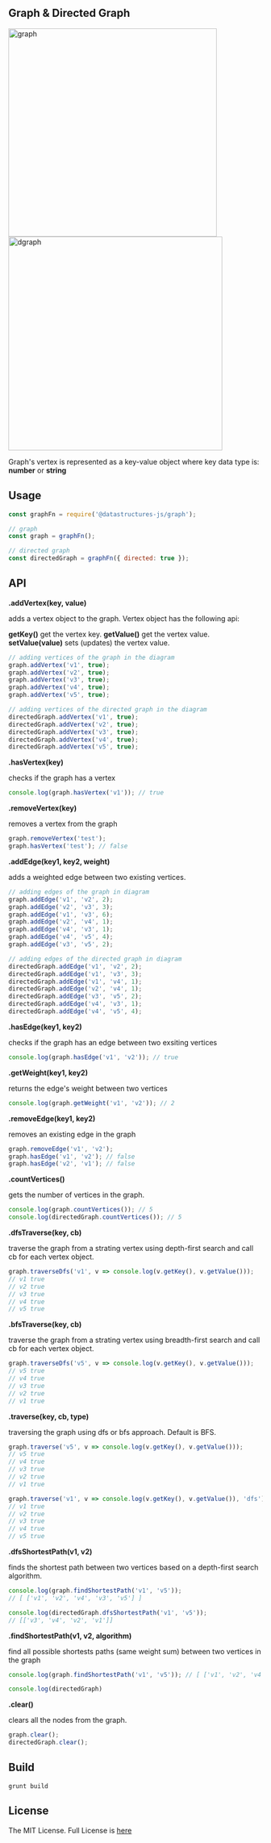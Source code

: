 ## Graph & Directed Graph
<img width="413" alt="graph" src="https://user-images.githubusercontent.com/6517308/35762771-d25ff10a-0862-11e8-9302-812a36eddb9e.png">

<img width="424" alt="dgraph" src="https://user-images.githubusercontent.com/6517308/35762789-3f49bc06-0863-11e8-85ee-105b352b1aad.png">

Graph's vertex is represented as a key-value object where key data type is: **number** or **string**

## Usage
```js
const graphFn = require('@datastructures-js/graph');

// graph
const graph = graphFn();

// directed graph
const directedGraph = graphFn({ directed: true });
```

## API

**.addVertex(key, value)** 

adds a vertex object to the graph. Vertex object has the following api:

**getKey()** get the vertex key.
**getValue()** get the vertex value.
**setValue(value)** sets (updates) the vertex value.

```javascript
// adding vertices of the graph in the diagram
graph.addVertex('v1', true);
graph.addVertex('v2', true);
graph.addVertex('v3', true);
graph.addVertex('v4', true);
graph.addVertex('v5', true);

// adding vertices of the directed graph in the diagram
directedGraph.addVertex('v1', true);
directedGraph.addVertex('v2', true);
directedGraph.addVertex('v3', true);
directedGraph.addVertex('v4', true);
directedGraph.addVertex('v5', true);
```

**.hasVertex(key)**

checks if the graph has a vertex
```javascript
console.log(graph.hasVertex('v1')); // true
```

**.removeVertex(key)**

removes a vertex from the graph
```javascript
graph.removeVertex('test');
graph.hasVertex('test'); // false
```

**.addEdge(key1, key2, weight)**

adds a weighted edge between two existing vertices.
```javascript
// adding edges of the graph in diagram
graph.addEdge('v1', 'v2', 2);
graph.addEdge('v2', 'v3', 3);
graph.addEdge('v1', 'v3', 6);
graph.addEdge('v2', 'v4', 1);
graph.addEdge('v4', 'v3', 1);
graph.addEdge('v4', 'v5', 4);
graph.addEdge('v3', 'v5', 2);

// adding edges of the directed graph in diagram
directedGraph.addEdge('v1', 'v2', 2);
directedGraph.addEdge('v1', 'v3', 3);
directedGraph.addEdge('v1', 'v4', 1);
directedGraph.addEdge('v2', 'v4', 1);
directedGraph.addEdge('v3', 'v5', 2);
directedGraph.addEdge('v4', 'v3', 1);
directedGraph.addEdge('v4', 'v5', 4);
```

**.hasEdge(key1, key2)**

checks if the graph has an edge between two exsiting vertices
```javascript
console.log(graph.hasEdge('v1', 'v2')); // true
```

**.getWeight(key1, key2)** 

returns the edge's weight between two vertices
```javascript
console.log(graph.getWeight('v1', 'v2')); // 2
```

**.removeEdge(key1, key2)**

removes an existing edge in the graph
```javascript
graph.removeEdge('v1', 'v2');
graph.hasEdge('v1', 'v2'); // false
graph.hasEdge('v2', 'v1'); // false
```

**.countVertices()** 

gets the number of vertices in the graph.
```javascript
console.log(graph.countVertices()); // 5
console.log(directedGraph.countVertices()); // 5
```

**.dfsTraverse(key, cb)** 

traverse the graph from a strating vertex using depth-first search and call cb for each vertex object.
```js
graph.traverseDfs('v1', v => console.log(v.getKey(), v.getValue()));
// v1 true
// v2 true
// v3 true
// v4 true
// v5 true
```

**.bfsTraverse(key, cb)** 

traverse the graph from a strating vertex using breadth-first search and call cb for each vertex object.
```js
graph.traverseDfs('v5', v => console.log(v.getKey(), v.getValue()));
// v5 true
// v4 true
// v3 true
// v2 true
// v1 true
```

**.traverse(key, cb, type)**

traversing the graph using dfs or bfs approach. Default is BFS.
```js
graph.traverse('v5', v => console.log(v.getKey(), v.getValue()));
// v5 true
// v4 true
// v3 true
// v2 true
// v1 true

graph.traverse('v1', v => console.log(v.getKey(), v.getValue()), 'dfs');
// v1 true
// v2 true
// v3 true
// v4 true
// v5 true
```

**.dfsShortestPath(v1, v2)**

finds the shortest path between two vertices based on a depth-first search algorithm.
```js
console.log(graph.findShortestPath('v1', 'v5'));
// [ ['v1', 'v2', 'v4', 'v3', 'v5'] ]

console.log(directedGraph.dfsShortestPath('v1', 'v5'));
// [['v3', 'v4', 'v2', 'v1']]
```

**.findShortestPath(v1, v2, algorithm)**

find all possible shortests paths (same weight sum) between two vertices in the graph
``` javascript
console.log(graph.findShortestPath('v1', 'v5')); // [ ['v1', 'v2', 'v4', 'v3', 'v5'] ]

console.log(directedGraph)
```

**.clear()** 

clears all the nodes from the graph.
```javascript
graph.clear();
directedGraph.clear();
```

## Build
```
grunt build
```

## License
The MIT License. Full License is [here](https://github.com/datastructures-js/doubly-linked-list/blob/master/LICENSE)
